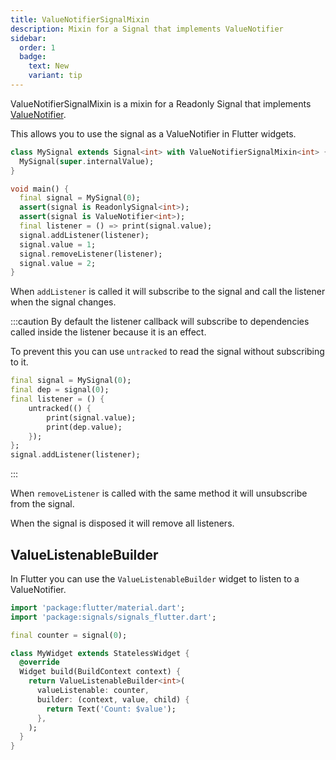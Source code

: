 ```yaml
---
title: ValueNotifierSignalMixin
description: Mixin for a Signal that implements ValueNotifier
sidebar:
  order: 1
  badge:
    text: New
    variant: tip
---
```


ValueNotifierSignalMixin is a mixin for a Readonly Signal that implements [ValueNotifier](https://api.flutter.dev/flutter/foundation/ValueNotifier-class.html).

This allows you to use the signal as a ValueNotifier in Flutter widgets.

```dart
class MySignal extends Signal<int> with ValueNotifierSignalMixin<int> {
  MySignal(super.internalValue);
}

void main() {
  final signal = MySignal(0);
  assert(signal is ReadonlySignal<int>);
  assert(signal is ValueNotifier<int>);
  final listener = () => print(signal.value);
  signal.addListener(listener);
  signal.value = 1;
  signal.removeListener(listener);
  signal.value = 2;
}
```

When `addListener` is called it will subscribe to the signal and call the listener when the signal changes.

:::caution
By default the listener callback will subscribe to dependencies called inside the listener because it is an effect.

To prevent this you can use `untracked` to read the signal without subscribing to it.

```dart
final signal = MySignal(0);
final dep = signal(0);
final listener = () {
    untracked(() {
        print(signal.value);
        print(dep.value);
    });
};
signal.addListener(listener);
```
:::

When `removeListener` is called with the same method it will unsubscribe from the signal.

When the signal is disposed it will remove all listeners.

## ValueListenableBuilder

In Flutter you can use the `ValueListenableBuilder` widget to listen to a ValueNotifier.

```dart
import 'package:flutter/material.dart';
import 'package:signals/signals_flutter.dart';

final counter = signal(0);

class MyWidget extends StatelessWidget { 
  @override
  Widget build(BuildContext context) {
    return ValueListenableBuilder<int>(
      valueListenable: counter,
      builder: (context, value, child) {
        return Text('Count: $value');
      },
    );
  }
}
```
